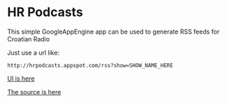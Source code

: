 # HR Podcasts

This simple GoogleAppEngine app can be used to generate RSS feeds for Croatian Radio

Just use a url like:

    http://hrpodcasts.appspot.com/rss?show=SHOW_NAME_HERE

[UI is here](http://hrpodcasts.appspot.com)

[The source is here](http://github.com/mstipanov/hrpodcasts)
